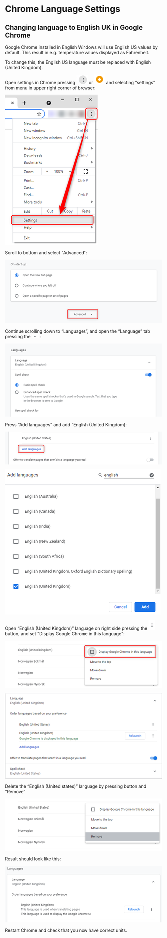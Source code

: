 # Chrome Language Settings

## Changing language to English UK in Google Chrome
Google Chrome installed in English Windows will use English US values by default. This result in e.g. temperature values displayed as Fahrenheit.

To change this, the English US language must be replaced with English (United Kingdom).

Open settings in Chrome pressing ![burger](../Images/chrome%201.png) or ![Arrow](../Images/chrome%202.png) and selecting “settings” from menu in upper right corner of browser:

![Settings](../Images/chrome%203.png)

Scroll to bottom and select "Advanced":

![Advanced](../Images/chrome%204.png)

Continue scrolling down to “Languages”, and open the “Language” tab pressing the ![down arrow](../Images/chrome%205.png) :

![Languages](../Images/chrome%206.png)

Press “Add languages” and add “English (United Kingdom):

![Add languages](../Images/chrome%207.png)

![Add languages](../Images/chrome%208.png)

Open “English (United Kingdom)” language on right side pressing the ![Burger](../Images/chrome%209.png) button, and set "Display Google Chrome in this language":

![Display language](../Images/chrome%2010.png)

![Display language](../Images/chrome%2011.png)

Delete the “English (United states)” language by pressing button and “Remove”

![Remove language](../Images/chrome%2012.png)

Result should look like this:

![Result](../Images/chrome%2013.png)

Restart Chrome and check that you now have correct units.